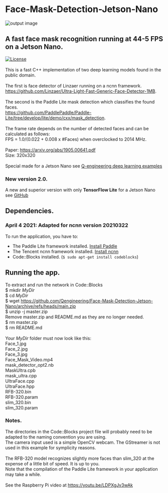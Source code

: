 # Face-Mask-Detection-Jetson-Nano
![output image]( https://qengineering.eu/images/FamilyOut.jpg )

## A fast face mask recognition running at 44-5 FPS on a Jetson Nano.
[![License](https://img.shields.io/badge/License-BSD%203--Clause-blue.svg)](https://opensource.org/licenses/BSD-3-Clause)<br/><br/>
This is a fast C++ implementation of two deep learning models found in the public domain. <br/><br/>
The first is face detector of Linzaer running on a ncnn framework.<br/> 
https://github.com/Linzaer/Ultra-Light-Fast-Generic-Face-Detector-1MB. <br/><br/>
The second is the Paddle Lite mask detection which classifies the found faces.<br/> 
https://github.com/PaddlePaddle/Paddle-Lite/tree/develop/lite/demo/cxx/mask_detection. <br/><br/>
The frame rate depends on the number of detected faces and can be calculated as follows: <br/>
FPS = 1.0/(0.022 + 0.008 x #Faces) when overclocked to 2014 MHz. <br/><br/>
Paper: https://arxiv.org/abs/1905.00641.pdf <br/>
Size: 320x320 <br/><br/>
Special made for a Jetson Nano see [Q-engineering deep learning examples](https://qengineering.eu/deep-learning-examples-on-raspberry-32-64-os.html) <br/>
### New version 2.0.
A new and superior version with only __TensorFlow Lite__ for a Jetson Nano see [GitHub](https://github.com/Qengineering/TensorFlow_Lite_Face_Mask_Jetson-Nano) <br/>
## Dependencies.
### April 4 2021: Adapted for ncnn version 20210322
To run the application, you have to:
- The Paddle Lite framework installed. [Install Paddle](https://qengineering.eu/install-paddle-on-jetson-nano.html) <br/>
- The Tencent ncnn framework installed. [Install ncnn](https://qengineering.eu/install-ncnn-on-jetson-nano.html) <br/>
- Code::Blocks installed. (```$ sudo apt-get install codeblocks```)
## Running the app.
To extract and run the network in Code::Blocks <br/>
$ mkdir *MyDir* <br/>
$ cd *MyDir* <br/>
$ wget https://github.com/Qengineering/Face-Mask-Detection-Jetson-Nano/archive/refs/heads/main.zip <br/>
$ unzip -j master.zip <br/>
Remove master.zip and README.md as they are no longer needed. <br/> 
$ rm master.zip <br/>
$ rm README.md <br/> <br/>
Your *MyDir* folder must now look like this: <br/> 
Face_1.jpg <br/>
Face_2.jpg <br/>
Face_3.jpg <br/>
Face_Mask_Video.mp4 <br/>
mask_detector_opt2.nb <br/>
MaskUltra.cpb <br/>
mask_ultra.cpp <br/>
UltraFace.cpp <br/>
UltraFace.hpp <br/>
RFB-320.bin <br/>
RFB-320.param <br/>
slim_320.bin <br/>
slim_320.param <br/>
### Notes. 
The directories in the Code::Blocks project file will probably need to be adapted to the naming convention you are using. <br/>
The camera input used is a simple OpenCV webcam. The GStreamer is not used in this example for symplicity reasons.<br/><br/>
The RFB-320 model recognizes slightly more faces than slim_320 at the expense of a little bit of speed. It is up to you.<br/>
Note that the compilation of the Paddle Lite framework in your application may take a while. <br/> <br/>
See the Raspberry Pi video at https://youtu.be/LDPXgJv3wAk

